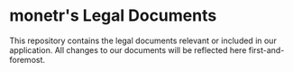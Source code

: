 # monetr's Legal Documents

This repository contains the legal documents relevant or included in our application. All changes to our documents will
be reflected here first-and-foremost.
